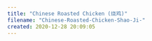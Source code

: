 ```yaml
---
title: "Chinese Roasted Chicken (烧鸡)"
filename: "Chinese-Roasted-Chicken-Shao-Ji-"
created: 2020-12-28 20:09:05
---
```

